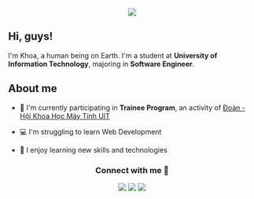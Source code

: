<div align="center">
  <img src="https://miro.medium.com/max/640/1*mr7WXw8tgpMhqugKP2WhrA.gif" align="center" />
</div>

<h2>Hi, guys!</h2>

I'm Khoa, a human being on Earth. I'm a student at **University of Information Technology**, majoring in **Software Engineer**.

<h2>About me</h2>

- 🐬 I'm currently participating in **Trainee Program**, an activity of [Đoàn - Hội Khoa Học Máy Tính UIT](https://www.facebook.com/DoanHoiKHMT?mibextid=LQQJ4d)

- 💻 I'm struggling to learn Web Development

- 🌱 I enjoy learning new skills and technologies

<div align="center">

<h3>Connect with me 🤝</h3>

<a href="https://www.facebook.com/profile.php?id=100009336035560"><img src="https://img.shields.io/badge/Lê Khoa-%231877F2.svg?style=for-the-badge&logo=Facebook&logoColor=white"></a>
<a href="https://mail.google.com/mail/u/2/#inbox"><img src="https://img.shields.io/badge/Lê Văn Anh Khoa-D14836?style=for-the-badge&logo=gmail&logoColor=white"></a>
<a href="https://www.linkedin.com/in/l%C3%AA-v%C4%83n-anh-khoa-1666b4254/"><img src="https://img.shields.io/badge/Lê Văn Anh Khoa-%230077B5.svg?style=for-the-badge&logo=linkedin&logoColor=white"></a>

</div>
